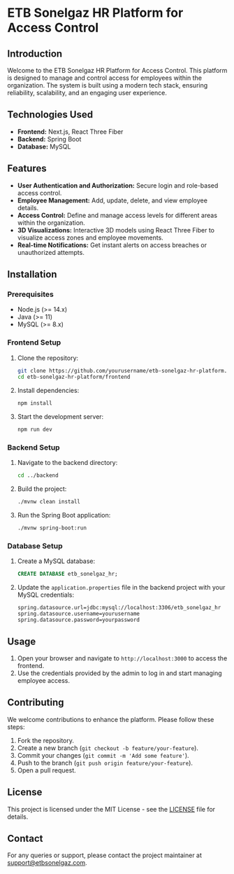 # ETB Sonelgaz HR Platform for Access Control

## Introduction
Welcome to the ETB Sonelgaz HR Platform for Access Control. This platform is designed to manage and control access for employees within the organization. The system is built using a modern tech stack, ensuring reliability, scalability, and an engaging user experience.

## Technologies Used
- **Frontend:** Next.js, React Three Fiber
- **Backend:** Spring Boot
- **Database:** MySQL

## Features
- **User Authentication and Authorization:** Secure login and role-based access control.
- **Employee Management:** Add, update, delete, and view employee details.
- **Access Control:** Define and manage access levels for different areas within the organization.
- **3D Visualizations:** Interactive 3D models using React Three Fiber to visualize access zones and employee movements.
- **Real-time Notifications:** Get instant alerts on access breaches or unauthorized attempts.

## Installation

### Prerequisites
- Node.js (>= 14.x)
- Java (>= 11)
- MySQL (>= 8.x)

### Frontend Setup
1. Clone the repository:
    ```bash
    git clone https://github.com/yourusername/etb-sonelgaz-hr-platform.git
    cd etb-sonelgaz-hr-platform/frontend
    ```

2. Install dependencies:
    ```bash
    npm install
    ```

3. Start the development server:
    ```bash
    npm run dev
    ```

### Backend Setup
1. Navigate to the backend directory:
    ```bash
    cd ../backend
    ```

2. Build the project:
    ```bash
    ./mvnw clean install
    ```

3. Run the Spring Boot application:
    ```bash
    ./mvnw spring-boot:run
    ```

### Database Setup
1. Create a MySQL database:
    ```sql
    CREATE DATABASE etb_sonelgaz_hr;
    ```

2. Update the `application.properties` file in the backend project with your MySQL credentials:
    ```properties
    spring.datasource.url=jdbc:mysql://localhost:3306/etb_sonelgaz_hr
    spring.datasource.username=yourusername
    spring.datasource.password=yourpassword
    ```

## Usage
1. Open your browser and navigate to `http://localhost:3000` to access the frontend.
2. Use the credentials provided by the admin to log in and start managing employee access.

## Contributing
We welcome contributions to enhance the platform. Please follow these steps:
1. Fork the repository.
2. Create a new branch (`git checkout -b feature/your-feature`).
3. Commit your changes (`git commit -m 'Add some feature'`).
4. Push to the branch (`git push origin feature/your-feature`).
5. Open a pull request.

## License
This project is licensed under the MIT License - see the [LICENSE](LICENSE) file for details.

## Contact
For any queries or support, please contact the project maintainer at support@etbsonelgaz.com.
